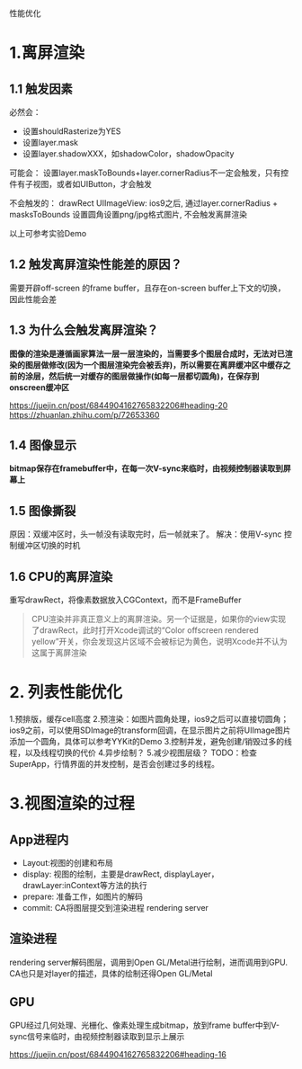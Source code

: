 性能优化
# 1.离屏渲染
## 1.1 触发因素
必然会：
- 设置shouldRasterize为YES
- 设置layer.mask 
- 设置layer.shadowXXX，如shadowColor，shadowOpacity

可能会：
设置layer.maskToBounds+layer.cornerRadius不一定会触发，只有控件有子视图，或者如UIButton，才会触发

不会触发的：
drawRect
UIImageView: ios9之后, 通过layer.cornerRadius + masksToBounds 设置圆角设置png/jpg格式图片, 不会触发离屏渲染

以上可参考实验Demo

## 1.2 触发离屏渲染性能差的原因？
需要开辟off-screen 的frame buffer，且存在on-screen buffer上下文的切换，因此性能会差

## 1.3 为什么会触发离屏渲染？
**图像的渲染是遵循画家算法一层一层渲染的，当需要多个图层合成时，无法对已渲染的图层做修改(因为一个图层渲染完会被丢弃)，所以需要在离屛缓冲区中缓存之前的涂层，然后统一对缓存的图层做操作(如每一层都切圆角)，在保存到onscreen缓冲区**

https://juejin.cn/post/6844904162765832206#heading-20
https://zhuanlan.zhihu.com/p/72653360
## 1.4 图像显示
**bitmap保存在framebuffer中，在每一次V-sync来临时，由视频控制器读取到屏幕上**

## 1.5 图像撕裂
原因：双缓冲区时，头一帧没有读取完时，后一帧就来了。
解决：使用V-sync 控制缓冲区切换的时机

## 1.6 CPU的离屏渲染
重写drawRect，将像素数据放入CGContext，而不是FrameBuffer

>CPU渲染并非真正意义上的离屏渲染。另一个证据是，如果你的view实现了drawRect，此时打开Xcode调试的“Color offscreen rendered yellow”开关，你会发现这片区域不会被标记为黄色，说明Xcode并不认为这属于离屏渲染

# 2. 列表性能优化
1.预排版，缓存cell高度
2.预渲染：如图片圆角处理，ios9之后可以直接切圆角；ios9之前，可以使用SDImage的transform回调，在显示图片之前将UIImage图片添加一个圆角，具体可以参考YYKit的Demo
3.控制并发，避免创建/销毁过多的线程，以及线程切换的代价
4.异步绘制？
5.减少视图层级？
TODO：检查SuperApp，行情界面的并发控制，是否会创建过多的线程。


# 3.视图渲染的过程
## App进程内
- Layout:视图的创建和布局
- display: 视图的绘制，主要是drawRect, displayLayer，drawLayer:inContext等方法的执行
- prepare: 准备工作，如图片的解码
- commit: CA将图层提交到渲染进程 rendering server

## 渲染进程
rendering server解码图层，调用到Open GL/Metal进行绘制，进而调用到GPU.
CA也只是对layer的描述，具体的绘制还得Open GL/Metal

## GPU
GPU经过几何处理、光栅化、像素处理生成bitmap，放到frame buffer中到V-sync信号来临时，由视频控制器读取到显示上展示

https://juejin.cn/post/6844904162765832206#heading-16

